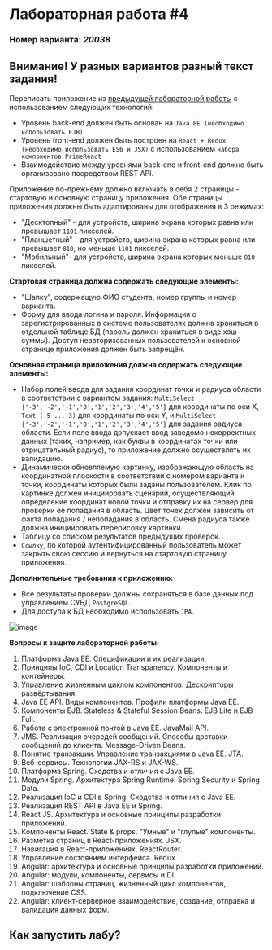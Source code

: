 # Лабораторная работа #4
### Номер варианта: _20038_
## Внимание! У разных вариантов разный текст задания!

Переписать приложение из [предыдущей лабораторной работы](https://github.com/VeraKasianenko/Web_programming_SE/tree/main/lab3) с использованием следующих технологий:

- Уровень back-end должен быть основан на `Java EE (необходимо использовать EJB)`.
- Уровень front-end должен быть построен на `React + Redux (необходимо использовать ES6 и JSX)` с использованием `набора компонентов PrimeReact`
- Взаимодействие между уровнями back-end и front-end должно быть организовано посредством REST API.

Приложение по-прежнему должно включать в себя 2 страницы - стартовую и основную страницу приложения. Обе страницы приложения должны быть адаптированы для отображения в 3 режимах:

- "Десктопный" - для устройств, ширина экрана которых равна или превышает `1101` пикселей.
- "Планшетный" - для устройств, ширина экрана которых равна или превышает `810`, но меньше `1101` пикселей.
- "Мобильный"- для устройств, ширина экрана которых меньше `810` пикселей.

__Стартовая страница должна содержать следующие элементы:__

- "Шапку", содержащую ФИО студента, номер группы и номер варианта.
- Форму для ввода логина и пароля. Информация о зарегистрированных в системе пользователях должна храниться в отдельной таблице БД (пароль должен храниться в виде хэш-суммы). Доступ неавторизованных пользователей к основной странице приложения должен быть запрещён.

__Основная страница приложения должна содержать следующие элементы:__

- Набор полей ввода для задания координат точки и радиуса области в соответствии с вариантом задания: `MultiSelect {'-3','-2','-1','0','1','2','3','4','5'}` для координаты по оси X, `Text (-5 ... 3)` для координаты по оси Y, и `MultiSelect {'-3','-2','-1','0','1','2','3','4','5'}` для задания радиуса области. Если поле ввода допускает ввод заведомо некорректных данных (таких, например, как буквы в координатах точки или отрицательный радиус), то приложение должно осуществлять их валидацию.
- Динамически обновляемую картинку, изображающую область на координатной плоскости в соответствии с номером варианта и точки, координаты которых были заданы пользователем. Клик по картинке должен инициировать сценарий, осуществляющий определение координат новой точки и отправку их на сервер для проверки её попадания в область. Цвет точек должен зависить от факта попадания / непопадания в область. Смена радиуса также должна инициировать перерисовку картинки.
- Таблицу со списком результатов предыдущих проверок.
- `Ссылку`, по которой аутентифицированный пользователь может закрыть свою сессию и вернуться на стартовую страницу приложения.

__Дополнительные требования к приложению:__

- Все результаты проверки должны сохраняться в базе данных под управлением СУБД `PostgreSQL`.
- Для доступа к БД необходимо использовать `JPA`.

![image](https://github.com/VeraKasianenko/Web_programming_SE/assets/112972833/ea7ff8a9-4278-455e-ae52-f07f14de91fc)

__Вопросы к защите лабораторной работы:__
1. Платформа Java EE. Спецификации и их реализации.
2. Принципы IoC, CDI и Location Transpanency. Компоненты и контейнеры.
3. Управление жизненным циклом компонентов. Дескрипторы развёртывания.
4. Java EE API. Виды компонентов. Профили платформы Java EE.
5. Компоненты EJB. Stateless & Stateful Session Beans. EJB Lite и EJB Full.
6. Работа с электронной почтой в Java EE. JavaMail API.
7. JMS. Реализация очередей сообщений. Способы доставки сообщений до клиента. Message-Driven Beans.
8. Понятие транзакции. Управление транзакциями в Java EE. JTA.
9. Веб-сервисы. Технологии JAX-RS и JAX-WS.
10. Платформа Spring. Сходства и отличия с Java EE.
11. Модули Spring. Архитектура Spring Runtime. Spring Security и Spring Data.
12. Реализация IoC и CDI в Spring. Сходства и отличия с Java EE.
13. Реализация REST API в Java EE и Spring.
14. React JS. Архитектура и основные принципы разработки приложений.
15. Компоненты React. State & props. "Умные" и "глупые" компоненты.
16. Разметка страниц в React-приложениях. JSX.
17. Навигация в React-приложениях. ReactRouter.
18. Управление состоянием интерфейса. Redux.
19. Angular: архитектура и основные принципы разработки приложений.
20. Angular: модули, компоненты, сервисы и DI.
21. Angular: шаблоны страниц, жизненный цикл компонентов, подключение CSS.
22. Angular: клиент-серверное взаимодействие, создание, отправка и валидация данных форм.

## Как запустить лабу?

